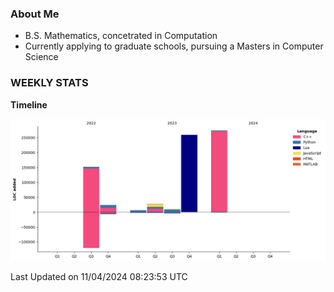 ### About Me

- B.S. Mathematics, concetrated in Computation
- Currently applying to graduate schools, pursuing a Masters in Computer Science


### WEEKLY STATS
<!--START_SECTION:waka-->
**Timeline**

![Lines of Code chart](https://raw.githubusercontent.com/nickocruzm/nickocruzm/main/assets/bar_graph.png)


 Last Updated on 11/04/2024 08:23:53 UTC
<!--END_SECTION:waka-->
